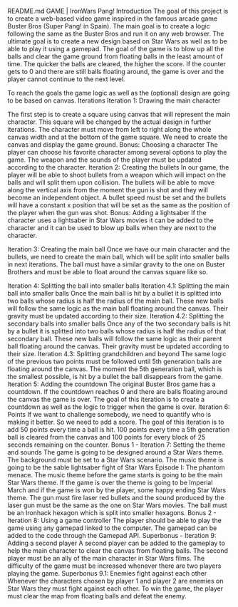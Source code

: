 README.md
GAME | IronWars Pang! 
Introduction
The goal of this project is to create a web-based video game inspired in the famous arcade game Buster Bros (Super Pang! in Spain).
The main goal is to create a logic following the same as the Buster Bros and run it on  any web browser. The ultimate goal is to create a new design based on Star Wars as well as to be able to play it using a gamepad. 
The goal of the game is to blow up all the balls and clear the game ground from floating balls in the least amount of time. The quicker the balls are cleared, the higher the score. If the counter gets to 0 and there are still balls floating around, the game is over and the player cannot continue to the next level.

To reach the goals the game logic as well as the (optional) design are going to be based on canvas.
Iterations
Iteration 1: Drawing the main character

The first step is to create a square using canvas that will represent the main character. This square will be changed by the actual design in further iterations.
The character must move from left to right along the whole canvas width and at the bottom of the game square. 
We need to create the canvas and display the game ground.
Bonus: Choosing a character
The player can choose his favorite character among several options to play the game. The weapon and the sounds of the player must be updated according to the character.
Iteration 2: Creating the bullets
In our game, the player will be able to shoot bullets from a weapon which will impact on the balls and will split them upon collision. 
The bullets will be able to move along the vertical axis from the moment the gun is shot and they will become an independent object. A bullet speed must be set and the bullets will have a constant x position that will be set as the same as the position of the player when the gun was shot.
Bonus: Adding a lightsaber
If the character uses a lightsaber in Star Wars movies it can be added to the character and it can be used to blow up balls when they are next to the character.

Iteration 3: Creating the main ball
Once we have our main character and the bullets, we need to create the main ball, which will be split into smaller balls in next iterations. The ball must have a similar gravity to the one on Buster Brothers and must be able to float around the canvas square like so.

Iteration 4: Splitting the ball into smaller balls
Iteration 4.1: Splitting the main ball into smaller balls
Once the main ball is hit by a bullet it is splitted into two balls whose radius is half the radius of the main ball. These new balls will follow the same logic as the main ball floating around the canvas. Their gravity must be updated according to their size.
Iteration 4.2: Splitting the secondary balls into smaller balls
Once any of the two secondary balls is hit by a bullet it is splitted into two balls whose radius is half the radius of that secondary ball. These new balls will follow the same logic as their parent ball floating around the canvas. Their gravity must be updated according to their size.
Iteration 4.3: Splitting grandchildren and beyond
The same logic of the previous two points must be followed until 5th generation balls are floating around the canvas. 
The moment the 5th generation ball, which is the smallest possible, is hit by a bullet the ball disappears from the game.
Iteration 5: Adding the countdown
The original Buster Bros game has a countdown. If the countdown reaches 0 and there are balls floating around the canvas the game is over.
The goal of this iteration is to create a countdown as well as the logic to trigger when the game is over.
Iteration 6: Points
If we want to challenge somebody, we need to quantify who is making it better. So we need to add a score. The goal of this iteration is to add 50 points every time a ball is hit. 100 points every time a 5th generation ball is cleared from the canvas and 100 points for every block of 25 seconds remaining on the counter.
Bonus 1 - Iteration 7: Setting the theme and sounds
The game is going to be designed around a Star Wars theme. The background must be set to a Star Wars scenario. 
The music theme is going to be the sable lightsaber fight of Star Wars Episode I: The phantom menace. The music theme before the game starts is going to be the main Star Wars theme. If the game is over the theme is going to be Imperial March and if the game is won by the player, some happy ending Star Wars theme.
The gun must fire laser red bullets and the sound produced by the laser gun must be the same as the one on Star Wars movies.
The ball must be an Ironhack hexagon which is split into smaller hexagons.
Bonus 2 - Iteration 8: Using a game controller
The player should be able to play the game using any gamepad linked to the computer. The gamepad can be added to the code through the Gamepad API.
Superbonus - Iteration 9: Adding a second player
A second player can be added to the gameplay to help the main character to clear the canvas from floating balls. The second player must be an ally of the main character in Star Wars films.
The difficulty of the game must be increased whenever there are two players playing the game.
Superbonus 9.1: Enemies fight against each other
Whenever the characters chosen by player 1 and player 2 are enemies on Star Wars they must fight against each other. To win the game, the player must clear the map from floating balls and defeat the enemy.

